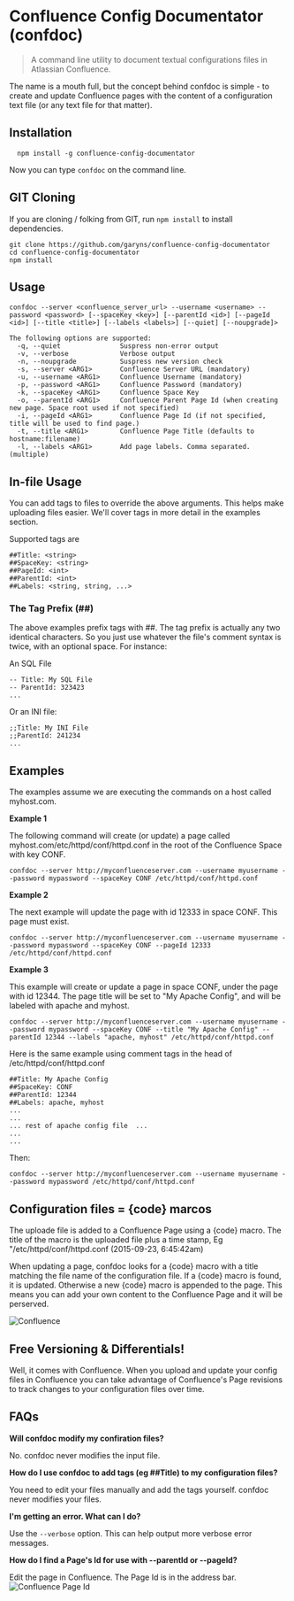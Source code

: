 # Confluence Config Documentator (confdoc)

>A command line utility to document textual configurations files in Atlassian Confluence.

The name is a mouth full, but the concept behind confdoc is simple - to create and update Confluence pages with the content of a configuration text file (or any text file for that matter).

## Installation

```
  npm install -g confluence-config-documentator
```
Now you can type `confdoc` on the command line.

## GIT Cloning

If you are cloning / folking from GIT, run `npm install` to install dependencies.

```
git clone https://github.com/garyns/confluence-config-documentator
cd confluence-config-documentator
npm install
```


## Usage

```
confdoc --server <confluence_server_url> --username <username> --password <password> [--spaceKey <key>] [--parentId <id>] [--pageId <id>] [--title <title>] [--labels <labels>] [--quiet] [--noupgrade]>
```
```
The following options are supported:
  -q, --quiet           	Suspress non-error output
  -v, --verbose         	Verbose output
  -n, --noupgrade       	Suspress new version check
  -s, --server <ARG1>   	Confluence Server URL (mandatory)
  -u, --username <ARG1> 	Confluence Username (mandatory)
  -p, --password <ARG1> 	Confluence Password (mandatory)
  -k, --spaceKey <ARG1> 	Confluence Space Key
  -o, --parentId <ARG1> 	Confluence Parent Page Id (when creating new page. Space root used if not specified)
  -i, --pageId <ARG1>   	Confluence Page Id (if not specified, title will be used to find page.)
  -t, --title <ARG1>    	Confluence Page Title (defaults to hostname:filename)
  -l, --labels <ARG1>   	Add page labels. Comma separated. (multiple)
```

## In-file Usage

You can add tags to files to override the above arguments. This helps make uploading files easier. We'll cover tags in more detail in the examples section.

Supported tags are
```
##Title: <string>
##SpaceKey: <string>
##PageId: <int>
##ParentId: <int>
##Labels: <string, string, ...>
```

### The Tag Prefix (##)

The above examples prefix tags with ##. The tag prefix is actually any two identical characters. So you just use whatever the file's comment syntax is twice, with an optional space. For instance:

An SQL File
```
-- Title: My SQL File
-- ParentId: 323423
...
```

Or an INI file:
```
;;Title: My INI File
;;ParentId: 241234
...
```


## Examples

The examples assume we are executing the commands on a host called myhost.com.

**Example 1**

The following command will create (or update) a page called myhost.com/etc/httpd/conf/httpd.conf in the root of the Confluence Space with key CONF.
```
confdoc --server http://myconfluenceserver.com --username myusername --password mypassword --spaceKey CONF /etc/httpd/conf/httpd.conf
```

**Example 2**

The next example will update the page with id 12333 in space CONF. This page must exist.
```
confdoc --server http://myconfluenceserver.com --username myusername --password mypassword --spaceKey CONF --pageId 12333 /etc/httpd/conf/httpd.conf
```

**Example 3**

This example will create or update a page in space CONF, under the page with id 12344. The page title will be set to "My Apache Config", and will be labeled with apache and myhost.
```
confdoc --server http://myconfluenceserver.com --username myusername --password mypassword --spaceKey CONF --title "My Apache Config" --parentId 12344 --labels "apache, myhost" /etc/httpd/conf/httpd.conf
```
Here is the same example using comment tags in the head of /etc/httpd/conf/httpd.conf
```
##Title: My Apache Config
##SpaceKey: CONF
##ParentId: 12344
##Labels: apache, myhost
...
...
... rest of apache config file  ...
...
...

```
Then:
```
confdoc --server http://myconfluenceserver.com --username myusername --password mypassword /etc/httpd/conf/httpd.conf
```

## Configuration files = {code} marcos
The uploade file is added to a Confluence Page using a {code} macro. The title of the macro is the uploaded file plus a time stamp, Eg "/etc/httpd/conf/httpd.conf (2015-09-23, 6:45:42am)

When updating a page, confdoc looks for a {code} macro with a title matching the file name of the configuration file. If a {code} macro is found, it is updated. Otherwise a new {code} macro is appended to the page. This means you can add your own content to the Confluence Page and it will be perserved.

![Confluence](http://take.ms/bNUq4)


## Free Versioning & Differentials!

Well, it comes with Confluence. When you upload and update your config files in Confluence you can take advantage of Confluence's Page revisions to track changes to your configuration files over time.

## FAQs

**Will confdoc modify my confiration files?**

No. confdoc never modifies the input file.

**How do I use confdoc to add tags (eg ##Title) to my configuration files?**

You need to edit your files manually and add the tags yourself. confdoc never modifies your files.

**I'm getting an error. What can I do?**

Use the `--verbose` option. This can help output more verbose error messages.

**How do I find a Page's Id for use with --parentId or --pageId?**

Edit the page in Confluence. The Page Id is in the address bar.
![Confluence Page Id](http://take.ms/CYLU6)